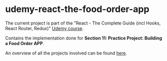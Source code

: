 # udemy-react-the-food-order-app

The current project is part of the "React - The Complete Guide (incl Hooks, React Router, Redux)" [Udemy course](https://www.udemy.com/course/react-the-complete-guide-incl-redux/).

Contains the implementation done for **Section 11: Practice Project: Building a Food Order APP**.

An overview of all the projects involved can be found [here](../../..).
